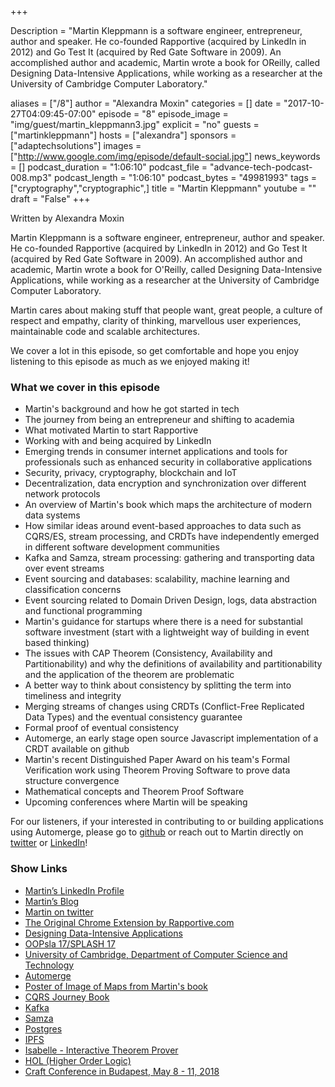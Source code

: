 +++

Description = "Martin Kleppmann is a software engineer, entrepreneur, author and speaker. He co-founded Rapportive (acquired by LinkedIn in 2012) and Go Test It (acquired by Red Gate Software in 2009). An accomplished author and academic, Martin wrote a book for OReilly, called Designing Data-Intensive Applications, while working as a researcher at the University of Cambridge Computer Laboratory."

aliases = ["/8"]
author = "Alexandra Moxin"
categories = []
date = "2017-10-27T04:09:45-07:00"
episode = "8"
episode_image = "img/guest/martin_kleppmann3.jpg"
explicit = "no"
guests = ["martinkleppmann"]
hosts = ["alexandra"]
sponsors = ["adaptechsolutions"]
images = ["http://www.google.com/img/episode/default-social.jpg"]
news_keywords = []
podcast_duration = "1:06:10"
podcast_file = "advance-tech-podcast-008.mp3"
podcast_length = "1:06:10"
podcast_bytes = "49981993"
tags = ["cryptography","cryptographic",]
title = "Martin Kleppmann"
youtube = ""
draft = "False"
+++

Written by Alexandra Moxin

Martin Kleppmann is a software engineer, entrepreneur, author and speaker. He co-founded Rapportive (acquired by LinkedIn in 2012) and Go Test It (acquired by Red Gate Software in 2009). An accomplished author and academic, Martin wrote a book for O'Reilly, called Designing Data-Intensive Applications, while working as a researcher at the University of Cambridge Computer Laboratory.

Martin cares about making stuff that people want, great people, a culture of respect and empathy, clarity of thinking, marvellous user experiences, maintainable code and scalable architectures.

We cover a lot in this episode, so get comfortable and hope you enjoy listening to this episode as much as we enjoyed making it!

### What we cover in this episode

* Martin's background and how he got started in tech
* The journey from being an entrepreneur and shifting to academia
* What motivated Martin to start Rapportive
* Working with and being acquired by LinkedIn
* Emerging trends in consumer internet applications and tools for professionals such as enhanced security in collaborative applications
* Security, privacy, cryptography, blockchain and IoT
* Decentralization, data encryption and synchronization over different network protocols
* An overview of Martin's book which maps the architecture of modern data systems
* How similar ideas around event-based approaches to data such as CQRS/ES, stream processing, and CRDTs have independently emerged in different software development communities
* Kafka and Samza, stream processing: gathering and transporting data over event streams
* Event sourcing and databases: scalability, machine learning and classification concerns
* Event sourcing related to Domain Driven Design, logs, data abstraction and functional programming
* Martin's guidance for startups where there is a need for substantial software investment (start with a lightweight way of building in event based thinking)
* The issues with CAP Theorem (Consistency, Availability and Partitionability) and why the definitions of availability and partitionability and the application of the theorem are problematic
* A better way to think about consistency by splitting the term into timeliness and integrity
* Merging streams of changes using CRDTs (Conflict-Free Replicated Data Types) and the eventual consistency guarantee
* Formal proof of eventual consistency
* Automerge, an early stage open source Javascript implementation of a CRDT available on github
* Martin's recent Distinguished Paper Award on his team's Formal Verification work using Theorem Proving Software to prove data structure convergence
* Mathematical concepts and Theorem Proof Software
* Upcoming conferences where Martin will be speaking

For our listeners, if your interested in contributing to or building applications using Automerge, please go to [github](https://github.com/automerge) or reach out to Martin directly on [twitter](https://twitter.com/martinkl) or [LinkedIn](https://www.linkedin.com/in/martinkleppmann)!

### Show Links
* [Martin’s LinkedIn Profile](https://www.linkedin.com/in/martinkleppmann)
* [Martin’s Blog](http://martin.kleppmann.com)
* [Martin on twitter](https://twitter.com/martinkl)
* [The Original Chrome Extension by Rapportive.com](https://chrome.google.com/webstore/detail/rapportive/hihakjfhbmlmjdnnhegiciffjplmdhin?hl=en)
* [Designing Data-Intensive Applications](http://dataintensive.net/buy.html)
* [OOPsla 17/SPLASH 17](https://2017.splashcon.org/)
* [University of Cambridge, Department of Computer Science and Technology](http://www.cl.cam.ac.uk/)
* [Automerge](https://github.com/automerge)
* [Poster of Image of Maps from Martin's book](https://dataintensive.net/poster.html)
* [CQRS Journey Book](https://msdn.microsoft.com/en-us/library/jj554200.aspx)
* [Kafka](https://kafka.apache.org/)
* [Samza](http://samza.apache.org/)
* [Postgres](https://www.postgresql.org/)
* [IPFS](https://ipfs.io/)
* [Isabelle - Interactive Theorem Prover](http://isabelle.in.tum.de/)
* [HOL (Higher Order Logic)](https://hol-theorem-prover.org/)
* [Craft Conference in Budapest, May 8 - 11, 2018](https://craft-conf.com/)

